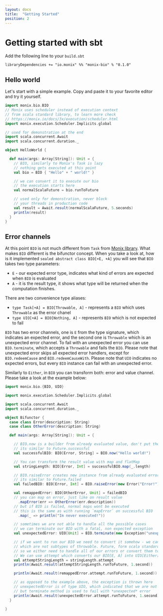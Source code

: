 ```yaml
---
layout: docs
title:  "Getting Started"
position: 2
---
```


# Getting started with sbt

Add the following line to your `build.sbt`
```
libraryDependencies += "io.monix" %% "monix-bio" % "0.1.0"
```

## Hello world
Let's start with a simple example. Copy and paste it to your favorite
editor and try it yourself.
```scala
import monix.bio.BIO
// Monix uses scheduler instead of execution context
// from scala standard library, to learn more check
// https://monix.io/docs/3x/execution/scheduler.html
import monix.execution.Scheduler.Implicits.global

// used for demonstration at the end
import scala.concurrent.Await
import scala.concurrent.duration._

object HelloWorld {

  def main(args: Array[String]): Unit = {
    // BIO, similarly to Monix's Task is lazy
    // nothing gets executed at this point
    val bio = BIO { "Hello" + " world!" }

    // we can convert it to execute our bio
    // the execution starts here
    val normalScalaFuture = bio.runToFuture

    // used only for demonstration, never block
    // your threads in production code
    val result = Await.result(normalScalaFuture, 5.seconds)
    println(result)
  }
}
```

## Error channels
At this point `BIO` is not much different from `Task` from [Monix library](https://monix.io/docs/3x/eval/task.html).
What makes `BIO` different is the bifunctor concept. 
When you take a look at, how is it implemented `sealed abstract class BIO[+E, +A]` you will
see that `BIO` takes two type parameters:
* `E` - our expected error type, indicates what kind of errors are expected when
`BIO` is evaluated
* `A` - it is the result type, it shows what type will be returned
when the computation finishes.

There are two convenience type aliases:
* `type Task[+A] = BIO[Throwable, A]` - represents a `BIO` which uses `Throwable` as the error chanel
* `type UIO[+A] = BIO[Nothing, A]` - represents `BIO` which is not expected to fail

`BIO` has two error channels, one is `E` from the type signature, which indicates an expected error, and the second
one is `Throwable` which is an unexpected error channel. To fail with an unexpected error you can use `BIO.terminate`,
which accepts a `Throwable` and fails the `BIO`. Please note that unexpected error skips
all expected error handlers, except for `BIO.redeemCause` and `BIO.redeemCauseWith`. Please note that `UIO` indicates
no expected errors, but every `BIO` instance can fail with an unexpected error. 


Similarly to `Either`, in `BIO` you can transform both: error
and value channel. Please take a look at the example below:

```scala
import monix.bio.{BIO, UIO}

import monix.execution.Scheduler.Implicits.global

import scala.concurrent.Await
import scala.concurrent.duration._

object Bifunctor {
  case class Error(description: String)
  case class OtherError(description: String)

  def main(args: Array[String]): Unit = {

    // BIO.now is a builder from already evaluated value, don't put there anything that can throw
    // its similar to Future.successful
    val successfulBIO: BIO[Error, String] = BIO.now("Hello world!")

    // You can transform the result value with map and flatMap
    val stringLength: BIO[Error, Int] = successfulBIO.map(_.length)

    // BIO.raiseError creates new instance from already evaluated error, again don't put there anything that can throw
    // its similar to Future.failed
    val failedBIO: BIO[Error, Int] = BIO.raiseError(new Error("Error!"))

    val remappedError: BIO[OtherError, Unit] = failedBIO
    // you can map on error, just like on result value
      .mapError(err => OtherError(err.description))
    // but if BIO is failed, normal maps wont be executed
    // this is the same as with running `mapError` on successful BIO
      .map(_ => println("Im never executed!"))

    // sometimes we are not able to handle all the possible cases
    // we can terminate our BIO with a fatal, non expected exception
    val unexpectedError: UIO[Unit] = BIO.terminate(new Exception("unexpected error"))

    // if we want to run our BIO we need to convert it somehow - we cannot `throw` classes,
    // which are not subtypes of throwable. Future, form scala standard library uses Throwable as the error channel,
    // so we either need to handle all of our errors or convert them to Throwable.
    // We can use attempt which converts our BIO[E, A] into UIO[Either[E, A]] (which means it handles all BIO errors)
    val attemptStringLength = stringLength.attempt
    println(Await.result(attemptStringLength.runToFuture, 1.second))

    println(Await.result(remappedError.attempt.runToFuture, 1.second))

    // as opposed to the example above, the exception is thrown here
    // unexpectedError is of type UIO, which indicated that we are not expecting any error,
    // but terminate method is used to fail with *unexpected* error
    println(Await.result(unexpectedError.attempt.runToFuture, 1.second)) 
  }

}
```


 

